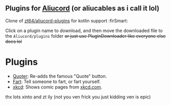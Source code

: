 ## Plugins for [Aliucord](https://github.com/Aliucord) (or aliucables as i call it lol)

Clone of [zt64/aliucord-plugins](https://github.com/zt64/aliucord-plugins) for kotlin support :firSmart:

Click on a plugin name to download, and then move the downloaded file to the `Aliucord/plugins` folder
~~or just use PluginDownloader like everyone else does lol~~

# Plugins
- [Quoter](https://github.com/ItzOnlyAnimal/aliucable/raw/builds/Fart.zip): Re-adds the famous "Quote" button.
- [Fart](https://github.com/ItzOnlyAnimal/aliucable/raw/builds/Fart.zip): Tell someone to fart, or fart yourself.
- [xkcd](https://github.com/ItzOnlyAnimal/aliucable/raw/builds/xkcd.zip): Shows comic pages from [xkcd.com](https://xkcd.com).

thx lots xinto and zt ily (not you ven frick you just kidding ven is epic)